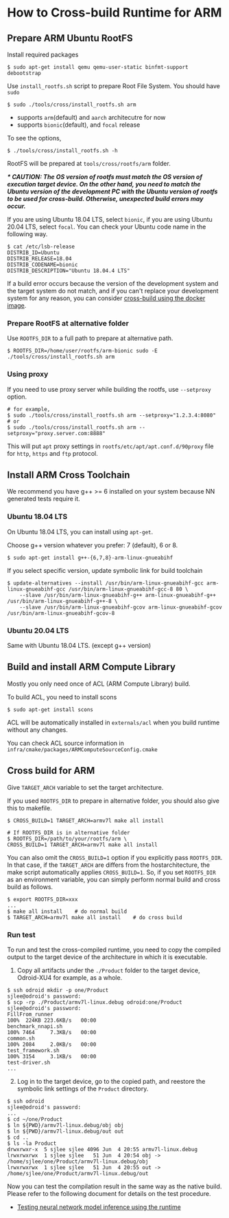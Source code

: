 # How to Cross-build Runtime for ARM

## Prepare ARM Ubuntu RootFS

Install required packages

```
$ sudo apt-get install qemu qemu-user-static binfmt-support debootstrap
```

Use `install_rootfs.sh` script to prepare Root File System. You should have `sudo`

```
$ sudo ./tools/cross/install_rootfs.sh arm
```
- supports `arm`(default) and `aarch` architecutre for now
- supports `bionic`(default), and `focal` release

To see the options,
```
$ ./tools/cross/install_rootfs.sh -h
```

RootFS will be prepared at `tools/cross/rootfs/arm` folder.

***\* CAUTION: The OS version of rootfs must match the OS version of execution target device. On the other hand, you need to match the Ubuntu version of the development PC with the Ubuntu version of rootfs to be used for cross-build. Otherwise, unexpected build errors may occur.***

If you are using Ubuntu 18.04 LTS, select `bionic`, if you are using Ubuntu 20.04 LTS, select `focal`. You can check your Ubuntu code name in the following way.

```
$ cat /etc/lsb-release
DISTRIB_ID=Ubuntu
DISTRIB_RELEASE=18.04
DISTRIB_CODENAME=bionic
DISTRIB_DESCRIPTION="Ubuntu 18.04.4 LTS"
```

If a build error occurs because the version of the development system and the target system do not match, and if you can't replace your development system for any reason, you can consider [cross-build using the docker image](how-to-build-runtime-using-prebuilt-docker-image.md).

### Prepare RootFS at alternative folder

Use `ROOTFS_DIR` to a full path to prepare at alternative path.

```
$ ROOTFS_DIR=/home/user/rootfs/arm-bionic sudo -E ./tools/cross/install_rootfs.sh arm
```

### Using proxy

If you need to use proxy server while building the rootfs, use `--setproxy` option.

```
# for example,
$ sudo ./tools/cross/install_rootfs.sh arm --setproxy="1.2.3.4:8080"
# or
$ sudo ./tools/cross/install_rootfs.sh arm --setproxy="proxy.server.com:8888"
```

This will put `apt` proxy settings in `rootfs/etc/apt/apt.conf.d/90proxy` file
for `http`, `https` and `ftp` protocol.

## Install ARM Cross Toolchain

We recommend you have g++ >= 6 installed on your system because NN generated tests require it.

### Ubuntu 18.04 LTS

On Ubuntu 18.04 LTS, you can install using `apt-get`.

Choose g++ version whatever you prefer: 7 (default), 6 or 8.

```
$ sudo apt-get install g++-{6,7,8}-arm-linux-gnueabihf
```

If you select specific version, update symbolic link for build toolchain

```
$ update-alternatives --install /usr/bin/arm-linux-gnueabihf-gcc arm-linux-gnueabihf-gcc /usr/bin/arm-linux-gnueabihf-gcc-8 80 \
    --slave /usr/bin/arm-linux-gnueabihf-g++ arm-linux-gnueabihf-g++ /usr/bin/arm-linux-gnueabihf-g++-8 \
    --slave /usr/bin/arm-linux-gnueabihf-gcov arm-linux-gnueabihf-gcov /usr/bin/arm-linux-gnueabihf-gcov-8
```

### Ubuntu 20.04 LTS

Same with Ubuntu 18.04 LTS. (except g++ version)

## Build and install ARM Compute Library

Mostly you only need once of ACL (ARM Compute Library) build.

To build ACL, you need to install scons

```
$ sudo apt-get install scons
```

ACL will be automatically installed in `externals/acl` when you build runtime without any changes.

You can check ACL source information in `infra/cmake/packages/ARMComputeSourceConfig.cmake`

## Cross build for ARM

Give `TARGET_ARCH` variable to set the target architecture.

If you used `ROOTFS_DIR` to prepare in alternative folder, you should also give this to makefile.

```
$ CROSS_BUILD=1 TARGET_ARCH=armv7l make all install

# If ROOTFS_DIR is in alternative folder
$ ROOTFS_DIR=/path/to/your/rootfs/arm \
CROSS_BUILD=1 TARGET_ARCH=armv7l make all install
```

You can also omit the `CROSS_BUILD=1` option if you explicitly pass `ROOTFS_DIR`. In that case, if
the `TARGET_ARCH` are differs from the hostarchitecture, the make script automatically applies
`CROSS_BUILD=1`. So, if you set `ROOTFS_DIR` as an environment variable, you can simply perform
normal build and cross build as follows.

```
$ export ROOTFS_DIR=xxx
...
$ make all install    # do normal build
$ TARGET_ARCH=armv7l make all install    # do cross build
```

### Run test

To run and test the cross-compiled runtime, you need to copy the compiled output to the target device of the architecture in which it is executable.

1. Copy all artifacts under the `./Product` folder to the target device, Odroid-XU4 for example, as a whole.

```
$ ssh odroid mkdir -p one/Product
sjlee@odroid's password:
$ scp -rp ./Product/armv7l-linux.debug odroid:one/Product
sjlee@odroid's password:
FillFrom_runner                                                                                 100%  224KB 223.6KB/s   00:00
benchmark_nnapi.sh                                                                              100% 7464     7.3KB/s   00:00
common.sh                                                                                       100% 2084     2.0KB/s   00:00
test_framework.sh                                                                               100% 3154     3.1KB/s   00:00
test-driver.sh
...
```

2. Log in to the target device, go to the copied path, and reestore the symbolic link settings of the `Product` directory.

```
$ ssh odroid
sjlee@odroid's password:
...
$ cd ~/one/Product
$ ln ${PWD}/armv7l-linux.debug/obj obj
$ ln ${PWD}/armv7l-linux.debug/out out
$ cd ..
$ ls -la Product
drwxrwxr-x  5 sjlee sjlee 4096 Jun  4 20:55 armv7l-linux.debug
lrwxrwxrwx  1 sjlee sjlee   51 Jun  4 20:54 obj -> /home/sjlee/one/Product/armv7l-linux.debug/obj
lrwxrwxrwx  1 sjlee sjlee   51 Jun  4 20:55 out -> /home/sjlee/one/Product/armv7l-linux.debug/out
```

Now you can test the compilation result in the same way as the native build. Please refer to the following document for details on the test procedure.

- [Testing neural network model inference using the runtime](./how-to-build-runtime.md#run-test)
